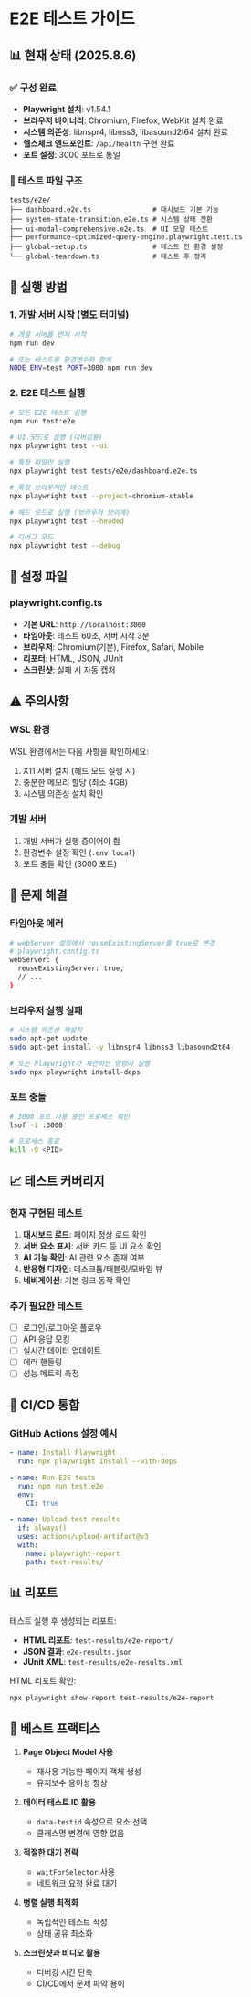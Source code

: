 # E2E 테스트 가이드

## 📊 현재 상태 (2025.8.6)

### ✅ 구성 완료
- **Playwright 설치**: v1.54.1
- **브라우저 바이너리**: Chromium, Firefox, WebKit 설치 완료
- **시스템 의존성**: libnspr4, libnss3, libasound2t64 설치 완료
- **헬스체크 엔드포인트**: `/api/health` 구현 완료
- **포트 설정**: 3000 포트로 통일

### 📁 테스트 파일 구조
```
tests/e2e/
├── dashboard.e2e.ts               # 대시보드 기본 기능
├── system-state-transition.e2e.ts # 시스템 상태 전환
├── ui-modal-comprehensive.e2e.ts  # UI 모달 테스트
├── performance-optimized-query-engine.playwright.test.ts
├── global-setup.ts                # 테스트 전 환경 설정
└── global-teardown.ts             # 테스트 후 정리
```

## 🚀 실행 방법

### 1. 개발 서버 시작 (별도 터미널)
```bash
# 개발 서버를 먼저 시작
npm run dev

# 또는 테스트용 환경변수와 함께
NODE_ENV=test PORT=3000 npm run dev
```

### 2. E2E 테스트 실행
```bash
# 모든 E2E 테스트 실행
npm run test:e2e

# UI 모드로 실행 (디버깅용)
npx playwright test --ui

# 특정 파일만 실행
npx playwright test tests/e2e/dashboard.e2e.ts

# 특정 브라우저만 테스트
npx playwright test --project=chromium-stable

# 헤드 모드로 실행 (브라우저 보이게)
npx playwright test --headed

# 디버그 모드
npx playwright test --debug
```

## 🔧 설정 파일

### playwright.config.ts
- **기본 URL**: `http://localhost:3000`
- **타임아웃**: 테스트 60초, 서버 시작 3분
- **브라우저**: Chromium(기본), Firefox, Safari, Mobile
- **리포터**: HTML, JSON, JUnit
- **스크린샷**: 실패 시 자동 캡처

## ⚠️ 주의사항

### WSL 환경
WSL 환경에서는 다음 사항을 확인하세요:
1. X11 서버 설치 (헤드 모드 실행 시)
2. 충분한 메모리 할당 (최소 4GB)
3. 시스템 의존성 설치 확인

### 개발 서버
1. 개발 서버가 실행 중이어야 함
2. 환경변수 설정 확인 (`.env.local`)
3. 포트 충돌 확인 (3000 포트)

## 🐛 문제 해결

### 타임아웃 에러
```bash
# webServer 설정에서 reuseExistingServer를 true로 변경
# playwright.config.ts
webServer: {
  reuseExistingServer: true,
  // ...
}
```

### 브라우저 실행 실패
```bash
# 시스템 의존성 재설치
sudo apt-get update
sudo apt-get install -y libnspr4 libnss3 libasound2t64

# 또는 Playwright가 제안하는 명령어 실행
sudo npx playwright install-deps
```

### 포트 충돌
```bash
# 3000 포트 사용 중인 프로세스 확인
lsof -i :3000

# 프로세스 종료
kill -9 <PID>
```

## 📈 테스트 커버리지

### 현재 구현된 테스트
1. **대시보드 로드**: 페이지 정상 로드 확인
2. **서버 요소 표시**: 서버 카드 등 UI 요소 확인
3. **AI 기능 확인**: AI 관련 요소 존재 여부
4. **반응형 디자인**: 데스크톱/태블릿/모바일 뷰
5. **네비게이션**: 기본 링크 동작 확인

### 추가 필요한 테스트
- [ ] 로그인/로그아웃 플로우
- [ ] API 응답 모킹
- [ ] 실시간 데이터 업데이트
- [ ] 에러 핸들링
- [ ] 성능 메트릭 측정

## 🔄 CI/CD 통합

### GitHub Actions 설정 예시
```yaml
- name: Install Playwright
  run: npx playwright install --with-deps

- name: Run E2E tests
  run: npm run test:e2e
  env:
    CI: true

- name: Upload test results
  if: always()
  uses: actions/upload-artifact@v3
  with:
    name: playwright-report
    path: test-results/
```

## 📊 리포트

테스트 실행 후 생성되는 리포트:
- **HTML 리포트**: `test-results/e2e-report/`
- **JSON 결과**: `e2e-results.json`
- **JUnit XML**: `test-results/e2e-results.xml`

HTML 리포트 확인:
```bash
npx playwright show-report test-results/e2e-report
```

## 🎯 베스트 프랙티스

1. **Page Object Model 사용**
   - 재사용 가능한 페이지 객체 생성
   - 유지보수 용이성 향상

2. **데이터 테스트 ID 활용**
   - `data-testid` 속성으로 요소 선택
   - 클래스명 변경에 영향 없음

3. **적절한 대기 전략**
   - `waitForSelector` 사용
   - 네트워크 요청 완료 대기

4. **병렬 실행 최적화**
   - 독립적인 테스트 작성
   - 상태 공유 최소화

5. **스크린샷과 비디오 활용**
   - 디버깅 시간 단축
   - CI/CD에서 문제 파악 용이